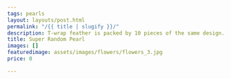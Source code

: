 ```yaml
---
tags: pearls
layout: layouts/post.html
permalink: "/{{ title | slugify }}/"
description: T-wrap feather is packed by 10 pieces of the same design.
title: Super Random Pearl
images: []
featuredimage: assets/images/flowers/flowers_3.jpg
price: 0

---
```


